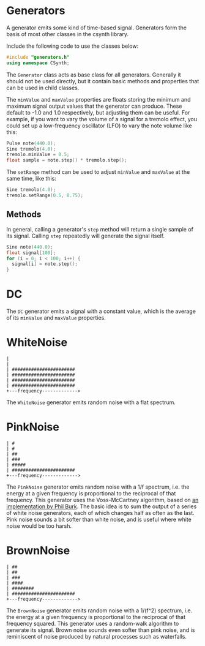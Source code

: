  # Generators #

 A generator emits some kind of time-based signal. Generators form the basis 
 of most other classes in the csynth library.

 Include the following code to use the classes below:

 ```c++
 #include "generators.h"
 using namespace CSynth;
 ```

 The `Generator` class acts as base class for all generators. Generally 
 it should not be used directly, but it contain basic methods and 
 properties that can be used in child classes.

 The `minValue` and `maxValue` properties are floats storing the 
 minimum and maximum signal output values that the generator can 
 produce. These default to -1.0 and 1.0 respectively, but adjusting 
 them can be useful. For example, if you want to vary the volume of a 
 signal for a tremolo effect, you could set up a low-frequency 
 oscillator (LFO) to vary the note volume like this:

 ```c++
 Pulse note(440.0);
 Sine tremolo(4.0);
 tremolo.minValue = 0.5;
 float sample = note.step() * tremolo.step();
 ```

  The `setRange` method can be used to adjust `minValue` and 
  `maxValue` at the same time, like this:

  ```c++
  Sine tremolo(4.0);
  tremolo.setRange(0.5, 0.75);
  ```

 ## Methods ##
 
 In general, calling a generator's `step` method will return a single 
 sample of its signal. Calling `step` repeatedly will generate the signal
 itself.

 ```c++
 Sine note(440.0);
 float signal[100];
 for (i = 0; i < 100; i++) {
   signal[i] = note.step();
 }
 ```


 # DC #

 The `DC` generator emits a signal with a constant value, which is the 
 average of its `minValue` and `maxValue` properties.


 # WhiteNoise #

 ```
 | 
 | 
 | #######################
 | #######################
 | #######################
 | #######################
 +---frequency------------->
 ```

 The `WhiteNoise` generator emits random noise with a flat spectrum.


 # PinkNoise #

 ```
 | #
 | #
 | ##
 | ###
 | #####
 | #######################
 +---frequency------------->
 ```

 The `PinkNoise` generator emits random noise with a 1/f spectrum,
 i.e. the energy at a given frequency is proportional to the reciprocal 
 of that frequency. This generator uses the Voss-McCartney algorithm,
 based on [an implementation by Phil Burk](http://www.firstpr.com.au/dsp/pink-noise/phil_burk_19990905_patest_pink.c).
 The basic idea is to sum the output of a series of white noise generators,
 each of which changes half as often as the last. Pink noise sounds a bit 
 softer than white noise, and is useful where white noise would be too harsh.


 # BrownNoise #

 ```
 | ##
 | ##
 | ###
 | ####
 | ########
 | #######################
 +---frequency------------->
 ```

 The `BrownNoise` generator emits random noise with a 1/(f^2) spectrum,
 i.e. the energy at a given frequency is proportional to the reciprocal 
 of that frequency squared. This generator uses a random-walk algorithm
 to generate its signal. Brown noise sounds even softer than pink noise, 
 and is reminiscent of noise produced by natural processes such as 
 waterfalls.


